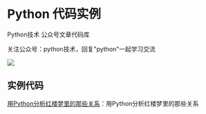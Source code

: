 # Python 代码实例

Python技术 公众号文章代码库


关注公众号：python技术，回复"python"一起学习交流

![](http://favorites.ren/assets/images/python.jpg)


## 实例代码

[用Python分析红楼梦里的那些关系](https://github.com/JustDoPython/python-examples/tree/master/zhouluobo/honglou)：用Python分析红楼梦里的那些关系












